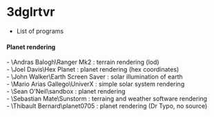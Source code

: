 # 3dglrtvr

* List of programs

#### Planet rendering

\- \\Andras Balogh\\Ranger Mk2 : terrain rendering (lod)<br>
\- \\Joel Davis\\Hex Planet : planet rendering (hex coordinates)<br>
\- \\John Walker\\Earth Screen Saver : solar illumination of earth<br>
\- \\Mario Arias Gallego\\UniverX : simple solar system rendering<br>
\- \\Sean O'Neil\\sandbox : planet rendering<br>
\- \\Sebastian Mate\\Sunstorm : terraing and weather software rendering<br>
\- \\Thibault Bernard\\planet0705 : planet rendering (Dr Typo, no source)<br>
